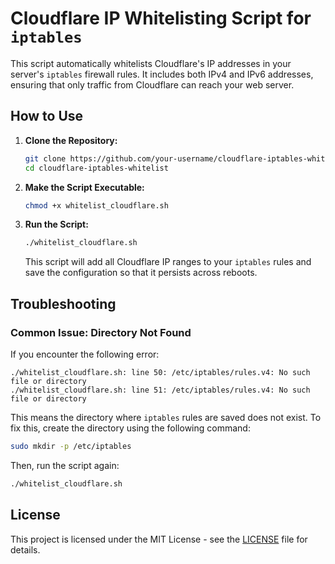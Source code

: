 # Cloudflare IP Whitelisting Script for `iptables`

This script automatically whitelists Cloudflare's IP addresses in your server's `iptables` firewall rules. It includes both IPv4 and IPv6 addresses, ensuring that only traffic from Cloudflare can reach your web server.

## How to Use

1. **Clone the Repository:**
   ```bash
   git clone https://github.com/your-username/cloudflare-iptables-whitelist.git
   cd cloudflare-iptables-whitelist
   ```

2. **Make the Script Executable:**
   ```bash
   chmod +x whitelist_cloudflare.sh
   ```

3. **Run the Script:**
   ```bash
   ./whitelist_cloudflare.sh
   ```

   This script will add all Cloudflare IP ranges to your `iptables` rules and save the configuration so that it persists across reboots.

## Troubleshooting

### Common Issue: Directory Not Found

If you encounter the following error:

```
./whitelist_cloudflare.sh: line 50: /etc/iptables/rules.v4: No such file or directory
./whitelist_cloudflare.sh: line 51: /etc/iptables/rules.v4: No such file or directory
```

This means the directory where `iptables` rules are saved does not exist. To fix this, create the directory using the following command:

```bash
sudo mkdir -p /etc/iptables
```

Then, run the script again:

```bash
./whitelist_cloudflare.sh
```

## License

This project is licensed under the MIT License - see the [LICENSE](LICENSE) file for details.
